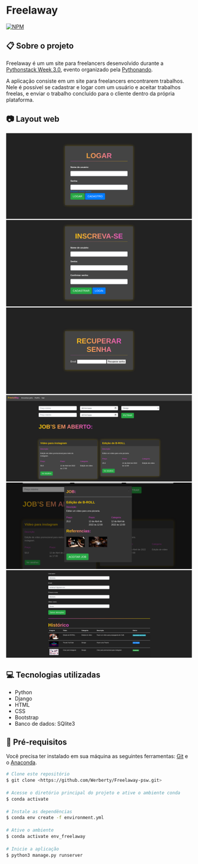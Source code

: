 # Freelaway

[![NPM](https://img.shields.io/npm/l/react)](https://github.com/Werberty/Freelaway-psw/blob/main/LICENSE) 

## :clipboard: Sobre o projeto

Freelaway é um um site para freelancers desenvolvido durante a [Pythonstack Week 3.0](https://pythonando.com.br/inscricao/psw3), evento organizado pela [Pythonando](https://www.linkedin.com/company/pythonando/).

A aplicação consiste em um site para freelancers encontrarem trabalhos. Nele é possível se cadastrar e logar com um usuário e aceitar trabalhos freelas, e enviar o trabalho concluído para o cliente dentro da própria plataforma.

## :camera: Layout web
![Web 1](https://github.com/Werberty/Freelaway-psw/blob/main/assets/web1.png)
![Web 2](https://github.com/Werberty/Freelaway-psw/blob/main/assets/web2.png)
![Web 6](https://github.com/Werberty/Freelaway-psw/blob/main/assets/web6.png)
![Web 4](https://github.com/Werberty/Freelaway-psw/blob/main/assets/web4.png)
![Web 5](https://github.com/Werberty/Freelaway-psw/blob/main/assets/web5.png)
![Web 3](https://github.com/Werberty/Freelaway-psw/blob/main/assets/web3.png)

## :computer: Tecnologias utilizadas
- Python
- Django
- HTML
- CSS
- Bootstrap
- Banco de dados: SQlite3

## :wrench: Pré-requisitos
Você precisa ter instalado em sua máquina as seguintes ferramentas: [Git](https://git-scm.com/) e o [Anaconda](https://www.anaconda.com/).
```bash
# Clone este repositório
$ git clone <https://github.com/Werberty/Freelaway-psw.git>

# Acesse o diretório principal do projeto e ative o ambiente conda
$ conda activate

# Instale as dependências
$ conda env create -f environment.yml

# Ative o ambiente
$ conda activate env_freelaway

# Inicie a aplicação
$ python3 manage.py runserver
```
